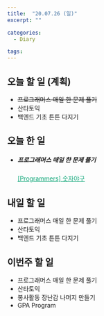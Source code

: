 ```yaml
---
title:  "20.07.26 (일)"
excerpt: ""

categories:
  - Diary

tags:
---
```


## 오늘 할 일 (계획)

- ~~프로그래머스 매일 한 문제 풀기~~
- 산타토익
- 백엔드 기초 튼튼 다지기

## 오늘 한 일

- ##### 프로그래머스 매일 한 문제 풀기

  <a href="https://nam-ki-bok.github.io/quiz/Quiz_Baseball/" style="color:#0FA678">[Programmers] 숫자야구</a>


## 내일 할 일

- 프로그래머스 매일 한 문제 풀기
- 산타토익
- 백엔드 기초 튼튼 다지기

## 이번주 할 일

- 프로그래머스 매일 한 문제 풀기
- 산타토익
- 봉사활동 장난감 나머지 만들기
- GPA Program
